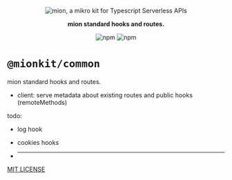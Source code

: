 <p align="center">
  <picture>
    <source media="(prefers-color-scheme: dark)" srcset="https://raw.githubusercontent.com/MionKit/mion/master/assets/public/bannerx90-dark.png">
    <source media="(prefers-color-scheme: light)" srcset="https://raw.githubusercontent.com/MionKit/mion/master/assets/public/bannerx90.png">
    <img alt='mion, a mikro kit for Typescript Serverless APIs' src='https://raw.githubusercontent.com/MionKit/mion/master/assets/public/bannerx90.png'>
  </picture>
</p>
<p align="center">
  <strong>mion standard hooks and routes.
  </strong>
</p>
<p align=center>
  <img src="https://img.shields.io/badge/code_style-prettier-ff69b4.svg?style=flat-square&maxAge=99999999" alt="npm"  style="max-width:100%;">
  <img src="https://img.shields.io/badge/license-MIT-97ca00.svg?style=flat-square&maxAge=99999999" alt="npm"  style="max-width:100%;">
</p>

# `@mionkit/common`

mion standard hooks and routes.

- client: serve metadata about existing routes and public hooks (remoteMethods)

todo:

- log hook
- cookies hooks

- ***

[MIT LICENSE](../../LICENSE)
